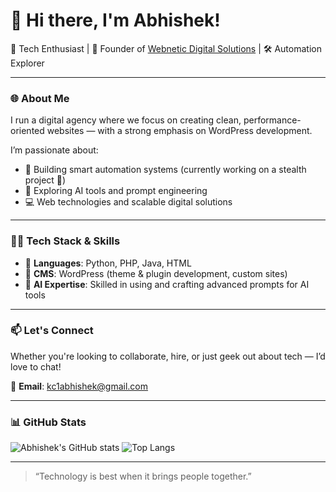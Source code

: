# 👋 Hi there, I'm Abhishek!

🚀 Tech Enthusiast | 💼 Founder of [Webnetic Digital Solutions](#) | 🛠️ Automation Explorer

---

### 🌐 About Me

I run a digital agency where we focus on creating clean, performance-oriented websites — with a strong emphasis on WordPress development.

I’m passionate about:
- 🔧 Building smart automation systems (currently working on a stealth project 🤫)
- 🧠 Exploring AI tools and prompt engineering
- 💻 Web technologies and scalable digital solutions

---

### 🧑‍💻 Tech Stack & Skills

- 🐍 **Languages**: Python, PHP, Java, HTML
- 🧱 **CMS**: WordPress (theme & plugin development, custom sites)
- 🤖 **AI Expertise**: Skilled in using and crafting advanced prompts for AI tools

---

### 📫 Let's Connect

Whether you're looking to collaborate, hire, or just geek out about tech — I’d love to chat!

📧 **Email**: kc1abhishek@gmail.com

---

### 📊 GitHub Stats

![Abhishek's GitHub stats](https://github-readme-stats.vercel.app/api?username=realabhishekkc&show_icons=true&theme=tokyonight)
![Top Langs](https://github-readme-stats.vercel.app/api/top-langs/?username=realabhishekkc&layout=compact&theme=tokyonight)

---

> “Technology is best when it brings people together.”

